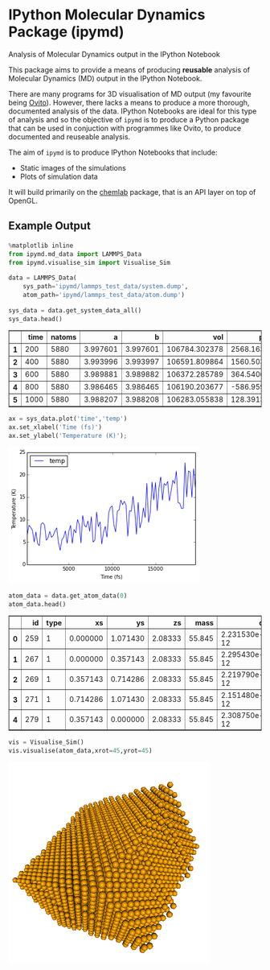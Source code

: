 # IPython Molecular Dynamics Package (ipymd)
Analysis of Molecular Dynamics output in the IPython Notebook

This package aims to provide a means of producing **reusable** analysis of Molecular Dynamics (MD) output in the IPython Notebook. 

There are many programs for 3D visualisation of MD output (my favourite being [Ovito](http://www.ovito.org/index.php)). However, there lacks a means to produce a more thorough, documented analysis of the data. IPython Notebooks are ideal for this type of analysis and so the objective of `ipymd` is to produce a Python package that can be used in conjuction with programmes like Ovito, to produce documented and reuseable analysis.  

The aim of `ipymd` is to produce IPython Notebooks that include:

- Static images of the simulations
- Plots of simulation data

It will build primarily on the [chemlab](http://chemlab.readthedocs.io/en/latest/) package, that is an API layer on top of OpenGL.   

## Example Output

```python
%matplotlib inline
from ipymd.md_data import LAMMPS_Data
from ipymd.visualise_sim import Visualise_Sim
```


```python
data = LAMMPS_Data(
    sys_path='ipymd/lammps_test_data/system.dump',
    atom_path='ipymd/lammps_test_data/atom.dump')
```


```python
sys_data = data.get_system_data_all()
sys_data.head()
```




<div>
<table border="1" class="dataframe">
  <thead>
    <tr style="text-align: right;">
      <th></th>
      <th>time</th>
      <th>natoms</th>
      <th>a</th>
      <th>b</th>
      <th>vol</th>
      <th>press</th>
      <th>temp</th>
      <th>peng</th>
      <th>keng</th>
      <th>teng</th>
      <th>enth</th>
    </tr>
  </thead>
  <tbody>
    <tr>
      <th>1</th>
      <td>200</td>
      <td>5880</td>
      <td>3.997601</td>
      <td>3.997601</td>
      <td>106784.302378</td>
      <td>2568.163297</td>
      <td>6.616167</td>
      <td>-576911.132565</td>
      <td>115.942920</td>
      <td>-576795.189644</td>
      <td>-572795.687453</td>
    </tr>
    <tr>
      <th>2</th>
      <td>400</td>
      <td>5880</td>
      <td>3.993996</td>
      <td>3.993997</td>
      <td>106591.809864</td>
      <td>1560.503603</td>
      <td>8.739034</td>
      <td>-576962.187377</td>
      <td>153.144425</td>
      <td>-576809.042952</td>
      <td>-574383.189834</td>
    </tr>
    <tr>
      <th>3</th>
      <td>600</td>
      <td>5880</td>
      <td>3.989881</td>
      <td>3.989882</td>
      <td>106372.285789</td>
      <td>364.540620</td>
      <td>8.262727</td>
      <td>-576965.242403</td>
      <td>144.797535</td>
      <td>-576820.444868</td>
      <td>-576254.921821</td>
    </tr>
    <tr>
      <th>4</th>
      <td>800</td>
      <td>5880</td>
      <td>3.986465</td>
      <td>3.986465</td>
      <td>106190.203677</td>
      <td>-586.959616</td>
      <td>7.597382</td>
      <td>-576960.911674</td>
      <td>133.137903</td>
      <td>-576827.773772</td>
      <td>-577736.783571</td>
    </tr>
    <tr>
      <th>5</th>
      <td>1000</td>
      <td>5880</td>
      <td>3.988207</td>
      <td>3.988208</td>
      <td>106283.055838</td>
      <td>128.391396</td>
      <td>4.990469</td>
      <td>-576921.379605</td>
      <td>87.453896</td>
      <td>-576833.925708</td>
      <td>-576634.915276</td>
    </tr>
  </tbody>
</table>
</div>




```python
ax = sys_data.plot('time','temp')
ax.set_xlabel('Time (fs)')
ax.set_ylabel('Temperature (K)');
```


![png](images/output_3_0.png)



```python
atom_data = data.get_atom_data(0)
atom_data.head()
```




<div>
<table border="1" class="dataframe">
  <thead>
    <tr style="text-align: right;">
      <th></th>
      <th>id</th>
      <th>type</th>
      <th>xs</th>
      <th>ys</th>
      <th>zs</th>
      <th>mass</th>
      <th>q</th>
    </tr>
  </thead>
  <tbody>
    <tr>
      <th>0</th>
      <td>259</td>
      <td>1</td>
      <td>0.000000</td>
      <td>1.071430</td>
      <td>2.08333</td>
      <td>55.845</td>
      <td>2.231530e-12</td>
    </tr>
    <tr>
      <th>1</th>
      <td>267</td>
      <td>1</td>
      <td>0.000000</td>
      <td>0.357143</td>
      <td>2.08333</td>
      <td>55.845</td>
      <td>2.295430e-12</td>
    </tr>
    <tr>
      <th>2</th>
      <td>269</td>
      <td>1</td>
      <td>0.357143</td>
      <td>0.714286</td>
      <td>2.08333</td>
      <td>55.845</td>
      <td>2.219790e-12</td>
    </tr>
    <tr>
      <th>3</th>
      <td>271</td>
      <td>1</td>
      <td>0.714286</td>
      <td>1.071430</td>
      <td>2.08333</td>
      <td>55.845</td>
      <td>2.151480e-12</td>
    </tr>
    <tr>
      <th>4</th>
      <td>279</td>
      <td>1</td>
      <td>0.357143</td>
      <td>0.000000</td>
      <td>2.08333</td>
      <td>55.845</td>
      <td>2.308750e-12</td>
    </tr>
  </tbody>
</table>
</div>




```python
vis = Visualise_Sim()
vis.visualise(atom_data,xrot=45,yrot=45)
```




![png](images/output_5_0.png)



